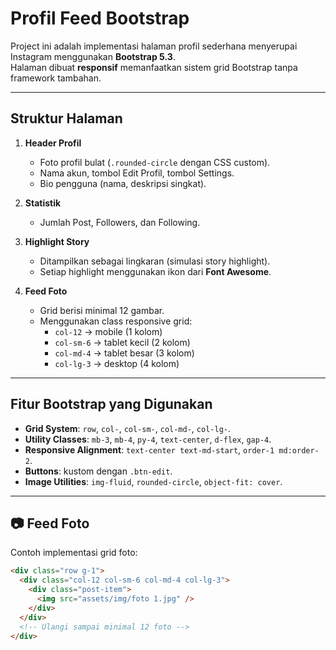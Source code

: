 # Profil Feed Bootstrap

Project ini adalah implementasi halaman profil sederhana menyerupai Instagram menggunakan **Bootstrap 5.3**.  
Halaman dibuat **responsif** memanfaatkan sistem grid Bootstrap tanpa framework tambahan.

---

##  Struktur Halaman
1. **Header Profil**
   - Foto profil bulat (`.rounded-circle` dengan CSS custom).
   - Nama akun, tombol Edit Profil, tombol Settings.
   - Bio pengguna (nama, deskripsi singkat).

2. **Statistik**
   - Jumlah Post, Followers, dan Following.

3. **Highlight Story**
   - Ditampilkan sebagai lingkaran (simulasi story highlight).
   - Setiap highlight menggunakan ikon dari **Font Awesome**.

4. **Feed Foto**
   - Grid berisi minimal 12 gambar.
   - Menggunakan class responsive grid:
     - `col-12` → mobile (1 kolom)
     - `col-sm-6` → tablet kecil (2 kolom)
     - `col-md-4` → tablet besar (3 kolom)
     - `col-lg-3` → desktop (4 kolom)

---

##  Fitur Bootstrap yang Digunakan
- **Grid System**: `row`, `col-`, `col-sm-`, `col-md-`, `col-lg-`.  
- **Utility Classes**: `mb-3`, `mb-4`, `py-4`, `text-center`, `d-flex`, `gap-4`.  
- **Responsive Alignment**: `text-center text-md-start`, `order-1 md:order-2`.  
- **Buttons**: kustom dengan `.btn-edit`.  
- **Image Utilities**: `img-fluid`, `rounded-circle`, `object-fit: cover`.  

---

## 📷 Feed Foto
Contoh implementasi grid foto:
```html
<div class="row g-1">
  <div class="col-12 col-sm-6 col-md-4 col-lg-3">
    <div class="post-item">
      <img src="assets/img/foto 1.jpg" />
    </div>
  </div>
  <!-- Ulangi sampai minimal 12 foto -->
</div>
